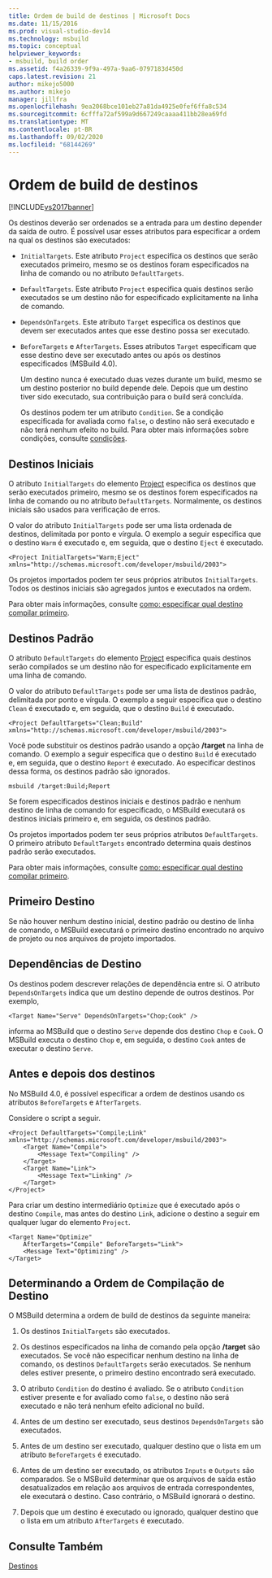 ```yaml
---
title: Ordem de build de destinos | Microsoft Docs
ms.date: 11/15/2016
ms.prod: visual-studio-dev14
ms.technology: msbuild
ms.topic: conceptual
helpviewer_keywords:
- msbuild, build order
ms.assetid: f4a26339-9f9a-497a-9aa6-0797183d450d
caps.latest.revision: 21
author: mikejo5000
ms.author: mikejo
manager: jillfra
ms.openlocfilehash: 9ea2068bce101eb27a81da4925e0fef6ffa8c534
ms.sourcegitcommit: 6cfffa72af599a9d667249caaaa411bb28ea69fd
ms.translationtype: MT
ms.contentlocale: pt-BR
ms.lasthandoff: 09/02/2020
ms.locfileid: "68144269"
---
```

# <a name="target-build-order"></a>Ordem de build de destinos
[!INCLUDE[vs2017banner](../includes/vs2017banner.md)]

Os destinos deverão ser ordenados se a entrada para um destino depender da saída de outro. É possível usar esses atributos para especificar a ordem na qual os destinos são executados:  
  
- `InitialTargets`. Este atributo `Project` especifica os destinos que serão executados primeiro, mesmo se os destinos foram especificados na linha de comando ou no atributo `DefaultTargets`.  
  
- `DefaultTargets`. Este atributo `Project` especifica quais destinos serão executados se um destino não for especificado explicitamente na linha de comando.  
  
- `DependsOnTargets`. Este atributo `Target` especifica os destinos que devem ser executados antes que esse destino possa ser executado.  
  
- `BeforeTargets` e `AfterTargets`. Esses atributos `Target` especificam que esse destino deve ser executado antes ou após os destinos especificados (MSBuild 4.0).  
  
  Um destino nunca é executado duas vezes durante um build, mesmo se um destino posterior no build depende dele. Depois que um destino tiver sido executado, sua contribuição para o build será concluída.  
  
  Os destinos podem ter um atributo `Condition`. Se a condição especificada for avaliada como `false`, o destino não será executado e não terá nenhum efeito no build. Para obter mais informações sobre condições, consulte [condições](../msbuild/msbuild-conditions.md).  
  
## <a name="initial-targets"></a>Destinos Iniciais  
 O atributo `InitialTargets` do elemento [Project](../msbuild/project-element-msbuild.md) especifica os destinos que serão executados primeiro, mesmo se os destinos forem especificados na linha de comando ou no atributo `DefaultTargets`. Normalmente, os destinos iniciais são usados para verificação de erros.  
  
 O valor do atributo `InitialTargets` pode ser uma lista ordenada de destinos, delimitada por ponto e vírgula. O exemplo a seguir especifica que o destino `Warm` é executado e, em seguida, que o destino `Eject` é executado.  
  
```  
<Project InitialTargets="Warm;Eject" xmlns="http://schemas.microsoft.com/developer/msbuild/2003">  
```  
  
 Os projetos importados podem ter seus próprios atributos `InitialTargets`. Todos os destinos iniciais são agregados juntos e executados na ordem.  
  
 Para obter mais informações, consulte [como: especificar qual destino compilar primeiro](../msbuild/how-to-specify-which-target-to-build-first.md).  
  
## <a name="default-targets"></a>Destinos Padrão  
 O atributo `DefaultTargets` do elemento [Project](../msbuild/project-element-msbuild.md) especifica quais destinos serão compilados se um destino não for especificado explicitamente em uma linha de comando.  
  
 O valor do atributo `DefaultTargets` pode ser uma lista de destinos padrão, delimitada por ponto e vírgula. O exemplo a seguir especifica que o destino `Clean` é executado e, em seguida, que o destino `Build` é executado.  
  
```  
<Project DefaultTargets="Clean;Build" xmlns="http://schemas.microsoft.com/developer/msbuild/2003">  
```  
  
 Você pode substituir os destinos padrão usando a opção **/target** na linha de comando. O exemplo a seguir especifica que o destino `Build` é executado e, em seguida, que o destino `Report` é executado. Ao especificar destinos dessa forma, os destinos padrão são ignorados.  
  
 `msbuild /target:Build;Report`  
  
 Se forem especificados destinos iniciais e destinos padrão e nenhum destino de linha de comando for especificado, o MSBuild executará os destinos iniciais primeiro e, em seguida, os destinos padrão.  
  
 Os projetos importados podem ter seus próprios atributos `DefaultTargets`. O primeiro atributo `DefaultTargets` encontrado determina quais destinos padrão serão executados.  
  
 Para obter mais informações, consulte [como: especificar qual destino compilar primeiro](../msbuild/how-to-specify-which-target-to-build-first.md).  
  
## <a name="first-target"></a>Primeiro Destino  
 Se não houver nenhum destino inicial, destino padrão ou destino de linha de comando, o MSBuild executará o primeiro destino encontrado no arquivo de projeto ou nos arquivos de projeto importados.  
  
## <a name="target-dependencies"></a>Dependências de Destino  
 Os destinos podem descrever relações de dependência entre si. O atributo `DependsOnTargets` indica que um destino depende de outros destinos. Por exemplo,  
  
```  
<Target Name="Serve" DependsOnTargets="Chop;Cook" />  
```  
  
 informa ao MSBuild que o destino `Serve` depende dos destino `Chop` e `Cook`. O MSBuild executa o destino `Chop` e, em seguida, o destino `Cook` antes de executar o destino `Serve`.  
  
## <a name="beforetargets-and-after-targets"></a>Antes e depois dos destinos  
 No MSBuild 4.0, é possível especificar a ordem de destinos usando os atributos `BeforeTargets` e `AfterTargets`.  
  
 Considere o script a seguir.  
  
```  
<Project DefaultTargets="Compile;Link" xmlns="http://schemas.microsoft.com/developer/msbuild/2003">  
    <Target Name="Compile">  
        <Message Text="Compiling" />  
    </Target>  
    <Target Name="Link">  
        <Message Text="Linking" />  
    </Target>  
</Project>  
```  
  
 Para criar um destino intermediário `Optimize` que é executado após o destino `Compile`, mas antes do destino `Link`, adicione o destino a seguir em qualquer lugar do elemento `Project`.  
  
```  
<Target Name="Optimize"   
    AfterTargets="Compile" BeforeTargets="Link">  
    <Message Text="Optimizing" />  
</Target>  
```  
  
## <a name="determining-the-target-build-order"></a>Determinando a Ordem de Compilação de Destino  
 O MSBuild determina a ordem de build de destinos da seguinte maneira:  
  
1. Os destinos `InitialTargets` são executados.  
  
2. Os destinos especificados na linha de comando pela opção **/target** são executados. Se você não especificar nenhum destino na linha de comando, os destinos `DefaultTargets` serão executados. Se nenhum deles estiver presente, o primeiro destino encontrado será executado.  
  
3. O atributo `Condition` do destino é avaliado. Se o atributo `Condition` estiver presente e for avaliado como `false`, o destino não será executado e não terá nenhum efeito adicional no build.  
  
4. Antes de um destino ser executado, seus destinos `DependsOnTargets` são executados.  
  
5. Antes de um destino ser executado, qualquer destino que o lista em um atributo `BeforeTargets` é executado.  
  
6. Antes de um destino ser executado, os atributos `Inputs` e `Outputs` são comparados. Se o MSBuild determinar que os arquivos de saída estão desatualizados em relação aos arquivos de entrada correspondentes, ele executará o destino. Caso contrário, o MSBuild ignorará o destino.  
  
7. Depois que um destino é executado ou ignorado, qualquer destino que o lista em um atributo `AfterTargets` é executado.  
  
## <a name="see-also"></a>Consulte Também  
 [Destinos](../msbuild/msbuild-targets.md)

